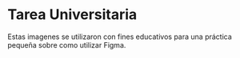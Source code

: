 # Tarea Universitaria
Estas imagenes se utilizaron con fines educativos para una práctica pequeña
sobre como utilizar Figma.